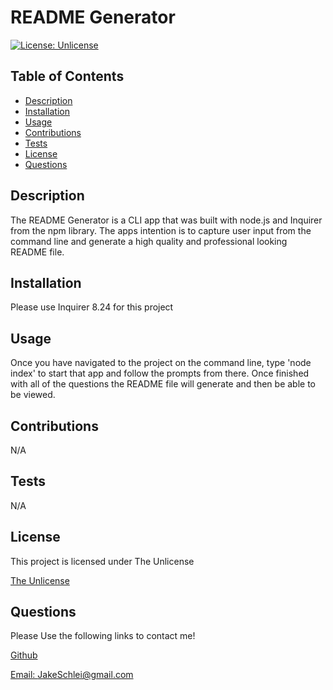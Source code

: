  
  
  # README Generator
  
  [![License: Unlicense](https://img.shields.io/badge/license-Unlicense-blue.svg)](http://unlicense.org/)

  ## Table of Contents
  - [Description](#description)
  - [Installation](#installation)
  - [Usage](#usage)
  - [Contributions](#contributions)
  - [Tests](#tests)
  - [License](#license)
  - [Questions](#questions)


  ## Description
  The README Generator is a CLI app that was built with node.js and Inquirer from the npm library. The apps intention is to capture user input from the command line and generate a high quality and professional looking README file.

  ## Installation
  Please use Inquirer 8.24 for this project

  ## Usage
  Once you have navigated to the project on the command line, type 'node index' to start that app and follow the prompts from there. Once finished with all of the questions the README file will generate and then be able to be viewed.

  ## Contributions
  N/A

  ## Tests
  N/A

  ## License 
 This project is licensed under The Unlicense

  [The Unlicense](http://unlicense.org/)

  

  ## Questions
  Please Use the following links to contact me!
  
  [Github](https://github.com/JakeSchlei)
  
 [Email: JakeSchlei@gmail.com](mailto:JakeSchlei@gmail.com)

